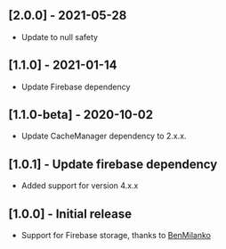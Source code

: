 ## [2.0.0] - 2021-05-28
* Update to null safety

## [1.1.0] - 2021-01-14
* Update Firebase dependency

## [1.1.0-beta] - 2020-10-02
* Update CacheManager dependency to 2.x.x.

## [1.0.1] - Update firebase dependency
* Added support for version 4.x.x

## [1.0.0] - Initial release

* Support for Firebase storage, thanks to [BenMilanko](https://github.com/bpmil3)
